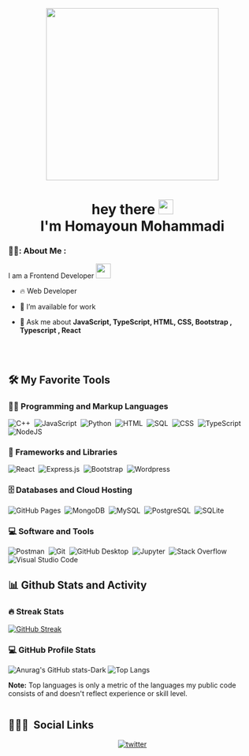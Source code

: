 <div id="header" align="center">
  <img src="https://cdn.dribbble.com/users/1813781/screenshots/5629008/working-time.gif" width="350"/>
</div> 
<h1 align="center">
  <img src="https://komarev.com/ghpvc/?username=CodingCrushi&style=flat-square&color=blue" alt="">
  <br />
  hey there
  <img src="https://media.giphy.com/media/hvRJCLFzcasrR4ia7z/giphy.gif" width="30px"/>
  <br />
  I'm Homayoun Mohammadi
</h1>

<!------ About Me ------>
### 👨‍💻: About Me :  

I am a Frontend Developer <img src="https://media.giphy.com/media/WUlplcMpOCEmTGBtBW/giphy.gif" width="30"> 

- 🔥 Web Developer

- 🔭 I’m available for work

- 💬 Ask me about **JavaScript, TypeScript, HTML, CSS, Bootstrap ,  Typescript , React**


<br><br>

<!------ Tech Stack ------>
<h2>🛠️ My Favorite Tools</h2>

<h3>👨‍💻 Programming and Markup Languages</h3>

<p>
  
  ![C++](https://custom-icon-badges.demolab.com/badge/C++-9C033A.svg?logo=cpp2&logoColor=white)&nbsp; 
  ![JavaScript](https://img.shields.io/badge/JavaScript-F7DF1E.svg?logo=javascript&logoColor=black)&nbsp;
  ![Python](https://img.shields.io/badge/Python-14354C.svg?logo=python&logoColor=white)&nbsp; 
  ![HTML](https://img.shields.io/badge/HTML-E34F26.svg?logo=html5&logoColor=white)&nbsp;
  ![SQL](https://custom-icon-badges.demolab.com/badge/SQL-025E8C.svg?logo=database&logoColor=white)&nbsp; 
  ![CSS](https://img.shields.io/badge/CSS-1572B6.svg?logo=css3&logoColor=white)&nbsp;
  ![TypeScript](https://img.shields.io/badge/TypeScript-007ACC.svg?logo=typescript&logoColor=white)&nbsp; 
  ![NodeJS](https://img.shields.io/badge/Node.js-43853D.svg?logo=node.js&logoColor=white)&nbsp;
</p>

<h3>🧰 Frameworks and Libraries</h3>

<p>
  
  ![React](https://img.shields.io/badge/-React-05122A?style=flat&logo=react)&nbsp;
  ![Express.js](https://img.shields.io/badge/Express.js-404d59.svg?logo=express&logoColor=white)&nbsp;
  ![Bootstrap](https://img.shields.io/badge/Bootstrap-7952B3.svg?logo=bootstrap&logoColor=white)&nbsp;
  ![Wordpress](https://img.shields.io/badge/Wordpress-21759B?logo=wordpress&logoColor=white)&nbsp;
</p>

<h3>🗄️ Databases and Cloud Hosting</h3>

<p>
  
  ![GitHub Pages](https://img.shields.io/badge/GitHub%20Pages-327FC7.svg?logo=github&logoColor=white)&nbsp;
  ![MongoDB](https://img.shields.io/badge/MongoDB-4ea94b.svg?logo=mongodb&logoColor=white)&nbsp;
  ![MySQL](https://img.shields.io/badge/MySQL-00f.svg?logo=mysql&logoColor=white)&nbsp;
  ![PostgreSQL](https://img.shields.io/badge/PostgreSQL-316192.svg?logo=postgresql&logoColor=white)&nbsp;
  ![SQLite](https://img.shields.io/badge/SQLite-07405e.svg?logo=sqlite&logoColor=white)&nbsp;
</p>

 <h3>💻 Software and Tools</h3>

<p>
  
  ![Postman](https://img.shields.io/badge/Postman-FF6C37?logo=postman&logoColor=white)&nbsp;
  ![Git](https://img.shields.io/badge/Git-F05033.svg?logo=git&logoColor=white)&nbsp;
  ![GitHub Desktop](https://img.shields.io/badge/GitHub%20Desktop-8034A9.svg?logo=github&logoColor=white)&nbsp;
  ![Jupyter](https://img.shields.io/badge/Jupyter-F37626.svg?logo=Jupyter&logoColor=white)&nbsp;
  ![Stack Overflow](https://img.shields.io/badge/-Stack%20Overflow-FE7A16?logo=stack-overflow&logoColor=white)&nbsp;
  ![Visual Studio Code](https://img.shields.io/badge/Visual%20Studio%20Code-0078d7.svg?logo=visual-studio-code&logoColor=white)&nbsp;

</p>


<!------  Stats ------>
<h2>📊 Github Stats and Activity</h2>
 <h3>🔥 Streak Stats</h3>

[![GitHub Streak](http://github-readme-streak-stats.herokuapp.com?user=CodingCrushi&theme=dark&background=000000)](https://git.io/streak-stats)

<h3>💻 GitHub Profile Stats</h3>

![Anurag's GitHub stats-Dark](https://github-readme-stats.vercel.app/api?username=CodingCrushi&show_icons=true&theme=dark#gh-dark-mode-only)
![Top Langs](https://github-readme-stats.vercel.app/api/top-langs/?username=CodingCrushi&layout=compact&theme=vision-friendly-dark)
<br/>

<b>Note:</b> Top languages is only a metric of the languages my public code consists of and doesn't reflect experience or skill level.


<a href="https://github.com/ashutosh00710/github-readme-activity-graph"><img alt="" src="https://github-readme-activity-graph.cyclic.app/graph/?username=CodingCrushi&bg_color=1F222E&color=F8D866&line=F85D7F&point=FFFFFF&hide_border=true" /></a>

<!------ Social Media ------>

## 👨🏽‍🦲 &nbsp;Social Links
<div align="center"> 
  
  <a href="https://twitter.com/Homayoun_mdy318" target="_blank">
    <img align="center" src="https://img.shields.io/badge/-Homayoun-05122A?style=flat&logo=twitter" alt="twitter"/> 
  </a>
  <a>
  </a>
  
</div>
